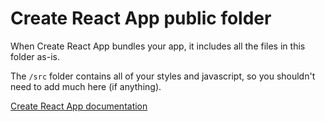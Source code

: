 # Create React App public folder

When Create React App bundles your app, it includes all the files in this folder as-is.

The `/src` folder contains all of your styles and javascript, so you shouldn't need to add much here (if anything).

[Create React App documentation](https://github.com/facebook/create-react-app/blob/master/packages/react-scripts/template/README.md#using-the-public-folder)